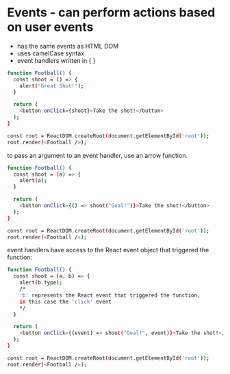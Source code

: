 # Events - can perform actions based on user events
- has the same events as HTML DOM
- uses camelCase syntax
- event handlers written in { }

```bash
function Football() {
  const shoot = () => {
    alert("Great Shot!");
  }

  return (
    <button onClick={shoot}>Take the shot!</button>
  );
}

const root = ReactDOM.createRoot(document.getElementById('root'));
root.render(<Football />);
```

to pass an argument to an event handler, use an arrow function.
```bash
function Football() {
  const shoot = (a) => {
    alert(a);
  }

  return (
    <button onClick={() => shoot("Goal!")}>Take the shot!</button>
  );
}

const root = ReactDOM.createRoot(document.getElementById('root'));
root.render(<Football />);
```
event handlers have access to the React event object that triggered the function:
```bash
function Football() {
  const shoot = (a, b) => {
    alert(b.type);
    /*
    'b' represents the React event that triggered the function,
    in this case the 'click' event
    */
  }

  return (
    <button onClick={(event) => shoot("Goal!", event)}>Take the shot!</button>
  );
}

const root = ReactDOM.createRoot(document.getElementById('root'));
root.render(<Football />);
```